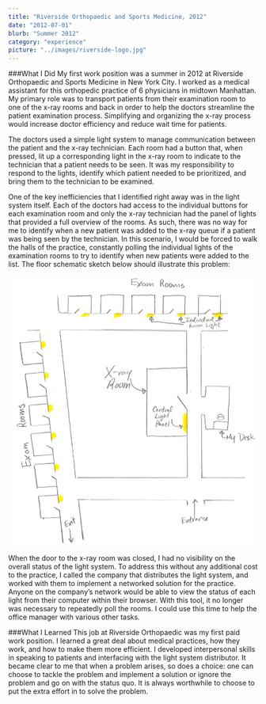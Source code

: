 ```yaml
---
title: "Riverside Orthopaedic and Sports Medicine, 2012"
date: "2012-07-01"
blurb: "Summer 2012"
category: "experience"
picture: "../images/riverside-logo.jpg"
---
```


###What I Did
My first work position was a summer in 2012 at Riverside Orthopaedic and Sports Medicine in New York City. I worked as a medical assistant for this orthopedic practice of 6 physicians in midtown Manhattan. My primary role was to transport patients from their examination room to one of the x-ray rooms and back in order to help the doctors streamline the patient examination process. Simplifying and organizing the x-ray process would increase doctor efficiency and reduce wait time for patients.

The doctors used a simple light system to manage communication between the patient and the x-ray technician. Each room had a button that, when pressed, lit up a corresponding light in the x-ray room to indicate to the technician that a patient needs to be seen. It was my responsibility to respond to the lights, identify which patient needed to be prioritized, and bring them to the technician to be examined.

One of the key inefficiencies that I identified right away was in the light system itself. Each of the doctors had access to the individual buttons for each examination room and only the x-ray technician had the panel of lights that provided a full overview of the rooms. As such, there was no way for me to identify when a new patient was added to the x-ray queue if a patient was being seen by the technician. In this scenario, I would be forced to walk the halls of the practice, constantly polling the individual lights of the examination rooms to try to identify when new patients were added to the list. The floor schematic sketch below should illustrate this problem:

![Floor Plan](../images/riverside_lights.jpg "Riverside Orthopaedic Floor Schematic")

When the door to the x-ray room was closed, I had no visibility on the overall status of the light system. To address this without any additional cost to the practice, I called the company that distributes the light system, and worked with them to implement a networked solution for the practice. Anyone on the company’s network would be able to view the status of each light from their computer within their browser. With this tool, it no longer was necessary to repeatedly poll the rooms. I could use this time to help the office manager with various other tasks.

###What I Learned
This job at Riverside Orthopaedic was my first paid work position. I learned a great deal about medical practices, how they work, and how to make them more efficient. I developed interpersonal skills in speaking to patients and interfacing with the light system distributor. It became clear to me that when a problem arises, so does a choice: one can choose to tackle the problem and implement a solution or ignore the problem and go on with the status quo. It is always worthwhile to choose to put the extra effort in to solve the problem. 